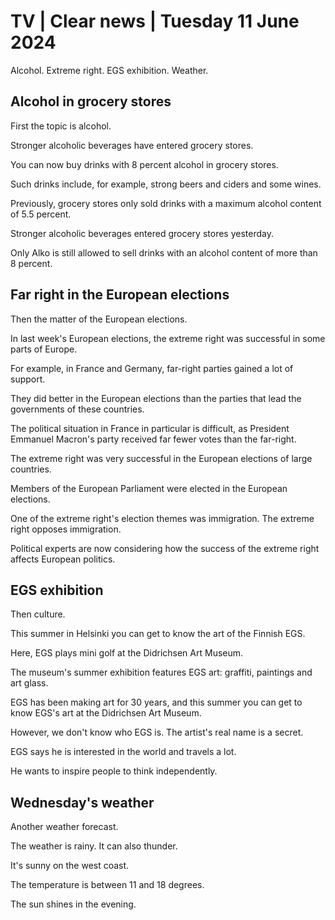 # TV \| Clear news \| Tuesday 11 June 2024

Alcohol. Extreme right. EGS exhibition. Weather.

## Alcohol in grocery stores

First the topic is alcohol.

Stronger alcoholic beverages have entered grocery stores.

You can now buy drinks with 8 percent alcohol in grocery stores.

Such drinks include, for example, strong beers and ciders and some wines.

Previously, grocery stores only sold drinks with a maximum alcohol content of 5.5 percent.

Stronger alcoholic beverages entered grocery stores yesterday.

Only Alko is still allowed to sell drinks with an alcohol content of more than 8 percent.

## Far right in the European elections

Then the matter of the European elections.

In last week's European elections, the extreme right was successful in some parts of Europe.

For example, in France and Germany, far-right parties gained a lot of support.

They did better in the European elections than the parties that lead the governments of these countries.

The political situation in France in particular is difficult, as President Emmanuel Macron's party received far fewer votes than the far-right.

The extreme right was very successful in the European elections of large countries.

Members of the European Parliament were elected in the European elections.

One of the extreme right's election themes was immigration. The extreme right opposes immigration.

Political experts are now considering how the success of the extreme right affects European politics.

## EGS exhibition

Then culture.

This summer in Helsinki you can get to know the art of the Finnish EGS.

Here, EGS plays mini golf at the Didrichsen Art Museum.

The museum's summer exhibition features EGS art: graffiti, paintings and art glass.

EGS has been making art for 30 years, and this summer you can get to know EGS's art at the Didrichsen Art Museum.

However, we don't know who EGS is. The artist's real name is a secret.

EGS says he is interested in the world and travels a lot.

He wants to inspire people to think independently.

## Wednesday's weather

Another weather forecast.

The weather is rainy. It can also thunder.

It's sunny on the west coast.

The temperature is between 11 and 18 degrees.

The sun shines in the evening.
